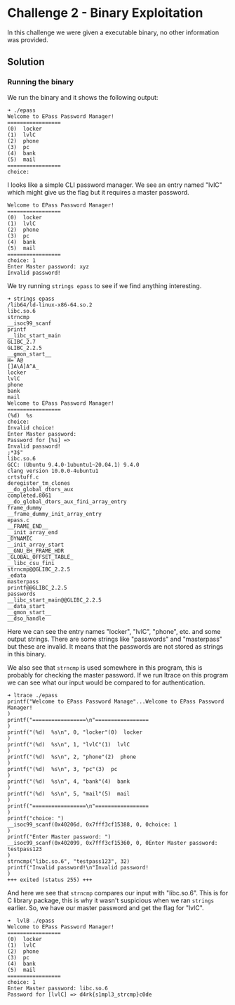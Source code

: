 # Challenge 2 - Binary Exploitation

In this challenge we were given a executable binary, no other information was provided.

## Solution

### Running the binary

We run the binary and it shows the following output:

```
➜ ./epass
Welcome to EPass Password Manager!
=================
(0)  locker
(1)  lvlC
(2)  phone
(3)  pc
(4)  bank
(5)  mail
=================
choice:
```

I looks like a simple CLI password manager. We see an entry named "lvlC" which might give us the flag but it requires a master password.

```
Welcome to EPass Password Manager!
=================
(0)  locker
(1)  lvlC
(2)  phone
(3)  pc
(4)  bank
(5)  mail
=================
choice: 1
Enter Master password: xyz
Invalid password!
```

We try running `strings epass` to see if we find anything interesting.

```
➜ strings epass
/lib64/ld-linux-x86-64.so.2
libc.so.6
strncmp
__isoc99_scanf
printf
__libc_start_main
GLIBC_2.7
GLIBC_2.2.5
__gmon_start__
H=`A@
[]A\A]A^A_
locker
lvlC
phone
bank
mail
Welcome to EPass Password Manager!
=================
(%d)  %s
choice: 
Invalid choice!
Enter Master password: 
Password for [%s] => 
Invalid password!
;*3$"
libc.so.6
GCC: (Ubuntu 9.4.0-1ubuntu1~20.04.1) 9.4.0
clang version 10.0.0-4ubuntu1 
crtstuff.c
deregister_tm_clones
__do_global_dtors_aux
completed.8061
__do_global_dtors_aux_fini_array_entry
frame_dummy
__frame_dummy_init_array_entry
epass.c
__FRAME_END__
__init_array_end
_DYNAMIC
__init_array_start
__GNU_EH_FRAME_HDR
_GLOBAL_OFFSET_TABLE_
__libc_csu_fini
strncmp@@GLIBC_2.2.5
_edata
masterpass
printf@@GLIBC_2.2.5
passwords
__libc_start_main@@GLIBC_2.2.5
__data_start
__gmon_start__
__dso_handle
```

Here we can see the entry names "locker", "lvlC", "phone", etc. and some output strings.
There are some strings like "passwords" and "masterpass" but these are invalid. It means that the passwords are not stored as strings in this binary.

We also see that `strncmp` is used somewhere in this program, this is probably for checking the master password.
If we run ltrace on this program we can see what our input would be compared to for authentication.

```
➜ ltrace ./epass
printf("Welcome to EPass Password Manage"...Welcome to EPass Password Manager!
)                                                                              
printf("=================\n"=================
)                                                                              
printf("(%d)  %s\n", 0, "locker"(0)  locker
)                                                                              
printf("(%d)  %s\n", 1, "lvlC"(1)  lvlC
)                                                                              
printf("(%d)  %s\n", 2, "phone"(2)  phone
)                                                                              
printf("(%d)  %s\n", 3, "pc"(3)  pc
)                                                                              
printf("(%d)  %s\n", 4, "bank"(4)  bank
)                                                                              
printf("(%d)  %s\n", 5, "mail"(5)  mail
)                                                                              
printf("=================\n"=================
)                                                                              
printf("choice: ")                                                             
__isoc99_scanf(0x40206d, 0x7fff3cf15388, 0, 0choice: 1
)                                                                              
printf("Enter Master password: ")                                              
__isoc99_scanf(0x402099, 0x7fff3cf15360, 0, 0Enter Master password: testpass123
)                                                                              
strncmp("libc.so.6", "testpass123", 32)                                        
printf("Invalid password!\n"Invalid password!
)                                                                              
+++ exited (status 255) +++
```

And here we see that `strncmp` compares our input with "libc.so.6". This is for C library package, this is why it wasn't suspicious when we ran `strings` earlier.
So, we have our master password and get the flag for "lvlC".

```
➜  lvlB ./epass 
Welcome to EPass Password Manager!
=================
(0)  locker
(1)  lvlC
(2)  phone
(3)  pc
(4)  bank
(5)  mail
=================
choice: 1
Enter Master password: libc.so.6
Password for [lvlC] => d4rk{s1mpl3_strcmp}c0de
```
